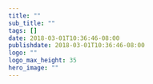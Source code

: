 ```yaml
---
title: ""
sub_title: ""
tags: []
date: 2018-03-01T10:36:46-08:00
publishdate: 2018-03-01T10:36:46-08:00
logo: ""
logo_max_height: 35
hero_image: ""
---
```

